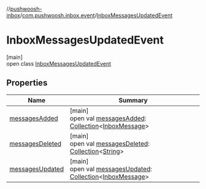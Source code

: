 //[pushwoosh-inbox](../../../index.md)/[com.pushwoosh.inbox.event](../index.md)/[InboxMessagesUpdatedEvent](index.md)

# InboxMessagesUpdatedEvent

[main]\
open class [InboxMessagesUpdatedEvent](index.md)

## Properties

| Name | Summary |
|---|---|
| [messagesAdded](messages-added.md) | [main]<br>open val [messagesAdded](messages-added.md): [Collection](https://docs.oracle.com/javase/8/docs/api/java/util/Collection.html)&lt;[InboxMessage](../../com.pushwoosh.inbox.data/-inbox-message/index.md)&gt; |
| [messagesDeleted](messages-deleted.md) | [main]<br>open val [messagesDeleted](messages-deleted.md): [Collection](https://docs.oracle.com/javase/8/docs/api/java/util/Collection.html)&lt;[String](https://docs.oracle.com/javase/8/docs/api/java/lang/String.html)&gt; |
| [messagesUpdated](messages-updated.md) | [main]<br>open val [messagesUpdated](messages-updated.md): [Collection](https://docs.oracle.com/javase/8/docs/api/java/util/Collection.html)&lt;[InboxMessage](../../com.pushwoosh.inbox.data/-inbox-message/index.md)&gt; |
